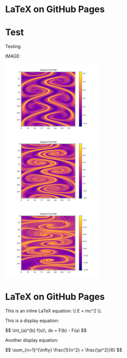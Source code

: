 <!DOCTYPE html>
<html>
<head>
  <h1>LaTeX on GitHub Pages</h1>
</head>
<body>
  <h1>Test</h1>
  <p>Testing.</p>

  <p>IMAGE:</p>
  <img src="Images/Bickleyjet(200x200).png" alt="A descriptive text about the image" width="300">
  <img src="Images/Bickleyjet(200x200)_mod2.png" alt="A descriptive text about the image" width="300">
  <img src="Images/Bickleyjet(200x200)_mod5.png" alt="A descriptive text about the image" width="300">

  <h1>LaTeX on GitHub Pages</h1>
  <p>This is an inline LaTeX equation: \( E = mc^2 \).</p>
  
  <p>This is a display equation:</p>
  <p>$$ \int_{a}^{b} f(x)\, dx = F(b) - F(a) $$</p>
  
  <p>Another display equation:</p>
  <p>$$ \sum_{n=1}^{\infty} \frac{1}{n^2} = \frac{\pi^2}{6} $$</p>

  <!-- Include MathJax for rendering LaTeX -->
  <script src="https://polyfill.io/v3/polyfill.min.js?features=es6"></script>
  <script id="MathJax-script" async src="https://cdn.jsdelivr.net/npm/mathjax@3/es5/tex-mml-chtml.js"></script>
</body>
</html>
